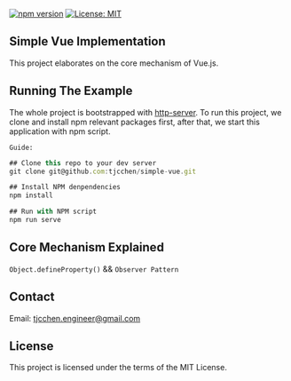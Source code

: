[![npm version](https://d25lcipzij17d.cloudfront.net/badge.svg?id=js&type=6&v=6.14.9&x2=0)](https://www.npmjs.com/) [![License: MIT](https://img.shields.io/badge/License-MIT-yellow.svg)](https://opensource.org/licenses/MIT)

## Simple Vue Implementation
This project elaborates on the core mechanism of Vue.js.

## Running The Example
The whole project is bootstrapped with [http-server](https://github.com/http-party/http-server). To run this project, we clone and install npm relevant packages first, after that, we start this application with npm script.

`Guide:`

```js
## Clone this repo to your dev server
git clone git@github.com:tjcchen/simple-vue.git

## Install NPM denpendencies
npm install

## Run with NPM script
npm run serve
```

## Core Mechanism Explained
`Object.defineProperty()` && `Observer Pattern`

## Contact
Email: tjcchen.engineer@gmail.com

## License
This project is licensed under the terms of the MIT License.
